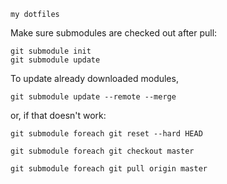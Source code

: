 `my dotfiles`


Make sure submodules are checked out after pull:

    git submodule init
    git submodule update

To update already downloaded modules,

    git submodule update --remote --merge

or, if that doesn't work:

    git submodule foreach git reset --hard HEAD

    git submodule foreach git checkout master

    git submodule foreach git pull origin master
